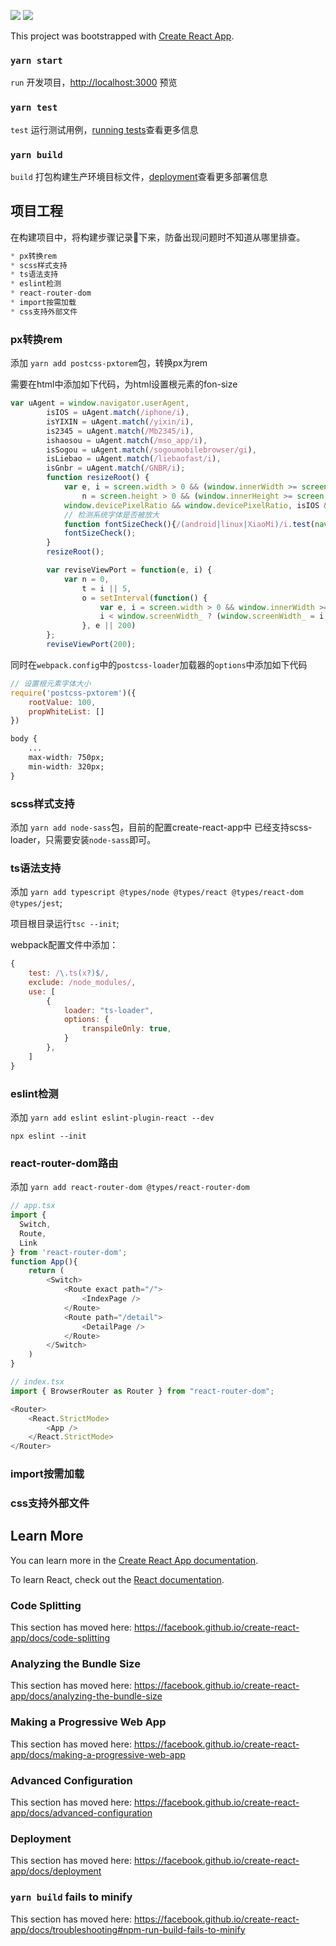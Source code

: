 ![](https://img.shields.io/badge/-react%4016.13.1-brightgreen)
![](https://img.shields.io/badge/-typescript%4016.13.1-brightgreen)

This project was bootstrapped with [Create React App](https://github.com/facebook/create-react-app).

### `yarn start`

`run` 开发项目，[http://localhost:3000](http://localhost:3000) 预览

### `yarn test`

`test` 运行测试用例，[running tests](https://facebook.github.io/create-react-app/docs/running-tests)查看更多信息

### `yarn build`

`build` 打包构建生产环境目标文件，[deployment](https://facebook.github.io/create-react-app/docs/deployment)查看更多部署信息

## 项目工程

在构建项目中，将构建步骤记录📝下来，防备出现问题时不知道从哪里排查。

```c
* px转换rem
* scss样式支持
* ts语法支持
* eslint检测
* react-router-dom
* import按需加载
* css支持外部文件
```

### px转换rem

添加 `yarn add postcss-pxtorem`包，转换px为rem

需要在html中添加如下代码，为html设置根元素的fon-size
```javascript
var uAgent = window.navigator.userAgent,
        isIOS = uAgent.match(/iphone/i),
        isYIXIN = uAgent.match(/yixin/i),
        is2345 = uAgent.match(/Mb2345/i),
        ishaosou = uAgent.match(/mso_app/i),
        isSogou = uAgent.match(/sogoumobilebrowser/gi),
        isLiebao = uAgent.match(/liebaofast/i),
        isGnbr = uAgent.match(/GNBR/i);
        function resizeRoot() {
            var e, i = screen.width > 0 && (window.innerWidth >= screen.width || 0 == window.innerWidth) ? screen.width : window.innerWidth,
                n = screen.height > 0 && (window.innerHeight >= screen.height || 0 == window.innerHeight) ? screen.height : window.innerHeight;
            window.devicePixelRatio && window.devicePixelRatio, isIOS && (i = screen.width, n = screen.height), i > n && (i = n), (e = (e = i > 1080 ? 144 : i / 7.5) > 32 ? e : 32) > 100 && (e = 100), window.screenWidth_ = i, isYIXIN || is2345 || ishaosou || isSogou || isLiebao || isGnbr ? setTimeout(function() { i = screen.width > 0 && (window.innerWidth >= screen.width || 0 == window.innerWidth) ? screen.width : window.innerWidth, n = screen.height > 0 && (window.innerHeight >= screen.height || 0 == window.innerHeight) ? screen.height : window.innerHeight, e = (e = i > 1080 ? 144 : i / 7.5) > 32 ? e : 32, document.getElementsByTagName("html")[0].style.fontSize = e + "px",fontSizeCheck()}, 500) : (document.getElementsByTagName("html")[0].style.fontSize = e + "px");
            // 检测系统字体是否被放大
            function fontSizeCheck(){/(android|linux|XiaoMi)/i.test(navigator.userAgent)&&setTimeout(function(){var t=document.getElementById("fontSizeCheck"),o=14;if(t&&t.offsetHeight/o>1){document.getElementsByTagName("html")[0].style.fontSize=e/(t.offsetHeight/o)+"px";try{setTimeout(function(){if(window.callErrorLog){var n=document.getElementById("wrapElementMain"),i=document.documentElement.offsetWidth||document.body.offsetWidth,f=0;n&&(f=n.offsetWidth),window.callErrorLog({err_ctype:"warn",err_stack:"字体被放大了，倍数为:"+t.offsetHeight/o+";设置后的字体大小为："+e/(t.offsetHeight/o)+"px; 页面宽度为： "+i+"/"+f,err_ctx:"安卓设备字体被放大"})}},1e3)}catch(e){console.log(e)}}},300)}
            fontSizeCheck();
        }
        resizeRoot();

        var reviseViewPort = function(e, i) {
            var n = 0,
                t = i || 5,
                o = setInterval(function() {
                    var e, i = screen.width > 0 && window.innerWidth >= screen.width ? screen.width : window.innerWidth;
                    i < window.screenWidth_ ? (window.screenWidth_ = i, e = (e = i > 1080 ? 144 : i / 7.5) > 32 ? e : 32, document.getElementsByTagName("html")[0].style.fontSize = e + "px", clearInterval(o)) : n++, n >= t && clearInterval(o)
                }, e || 200)
        };
        reviseViewPort(200);
```

同时在`webpack.config`中的`postcss-loader`加载器的`options`中添加如下代码
```javascript
// 设置根元素字体大小
require('postcss-pxtorem')({
    rootValue: 100,
    propWhiteList: []
})
```

```css
body {
    ...
    max-width: 750px;
    min-width: 320px;
}
```

### scss样式支持

添加 `yarn add node-sass`包，目前的配置create-react-app中 已经支持scss-loader，只需要安装`node-sass`即可。

### ts语法支持

添加 `yarn add typescript @types/node @types/react @types/react-dom @types/jest`;

项目根目录运行`tsc --init`;

webpack配置文件中添加：
```javascript
{
    test: /\.ts(x?)$/,
    exclude: /node_modules/,
    use: [
        {
            loader: "ts-loader",
            options: {
                transpileOnly: true,
            }
        },
    ]
}
```

### eslint检测

添加 `yarn add eslint eslint-plugin-react --dev`

`npx eslint --init`

### react-router-dom路由

添加 `yarn add react-router-dom @types/react-router-dom`

```javascript
// app.tsx
import {
  Switch,
  Route,
  Link
} from 'react-router-dom';
function App(){
    return (
        <Switch>
            <Route exact path="/">
                <IndexPage />
            </Route>
            <Route path="/detail">
                <DetailPage />
            </Route>
        </Switch>
    )
}

// index.tsx
import { BrowserRouter as Router } from "react-router-dom";

<Router>
    <React.StrictMode>
        <App />
    </React.StrictMode>
</Router>
```

### import按需加载

### css支持外部文件

## Learn More

You can learn more in the [Create React App documentation](https://facebook.github.io/create-react-app/docs/getting-started).

To learn React, check out the [React documentation](https://reactjs.org/).

### Code Splitting

This section has moved here: https://facebook.github.io/create-react-app/docs/code-splitting

### Analyzing the Bundle Size

This section has moved here: https://facebook.github.io/create-react-app/docs/analyzing-the-bundle-size

### Making a Progressive Web App

This section has moved here: https://facebook.github.io/create-react-app/docs/making-a-progressive-web-app

### Advanced Configuration

This section has moved here: https://facebook.github.io/create-react-app/docs/advanced-configuration

### Deployment

This section has moved here: https://facebook.github.io/create-react-app/docs/deployment

### `yarn build` fails to minify

This section has moved here: https://facebook.github.io/create-react-app/docs/troubleshooting#npm-run-build-fails-to-minify
